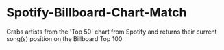 # Spotify-Billboard-Chart-Match
Grabs artists from the 'Top 50' chart from Spotify and returns their current song(s) position on the Billboard Top 100
